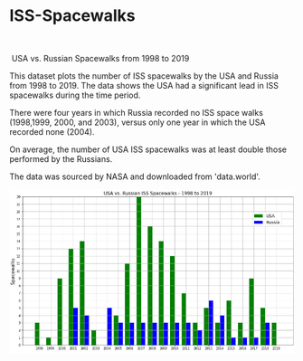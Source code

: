 # ISS-Spacewalks
​                                                                                                                                                                                         

​                                                                                                                                                                                                                                                                                     USA vs. Russian Spacewalks from 1998 to 2019

This dataset plots the number of ISS spacewalks by the USA and Russia from 1998 to 2019. The data shows the USA had a significant lead in ISS spacewalks during the time period. 

There were four years in which Russia recorded no ISS space walks (1998,1999, 2000, and 2003), versus only one year in which the USA recorded none (2004).

On average, the number of USA ISS spacewalks was at least double those performed by the Russians.

The data was sourced by NASA and downloaded from 'data.world'.

![ISS_Spacewalks_Image](images/ISS_Spacewalks_Image.png)